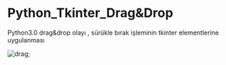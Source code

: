 # Python_Tkinter_Drag&Drop
Python3.0
 drag&amp;drop olayı , sürükle bırak işleminin tkinter elementlerine uygulanması



![drag](https://i.ibb.co/JF7gQRh/asdasdsadsaf.png);
